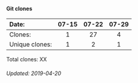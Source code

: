 #### Git clones
Date:    |        07-15   |       07-22  |  07-29
|:---    |:---:   |:---:  |:---:
Clones:  |        1       |       27     |  4
Unique   clones:  |       1       |      2  |      1

Total clones: XX
###### Updated: 2019-04-20
